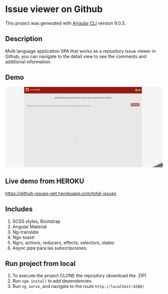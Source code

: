 # Issue viewer on Github

This project was generated with [Angular CLI](https://github.com/angular/angular-cli) version 9.0.5.

## Description
Multi language application SPA that works as a repository issue viewer in Github, you can navigate to the detail view to see the comments and additional information.

## Demo
![](demoissues.gif)

## Live demo from HEROKU
https://github-issues-get.herokuapp.com/total-issues

## Includes
1. SCSS styles, Bootstrap
2. Angular Material
3. Ng-translate
4. Ngx-toastr
5. Ngrx, actions, reducers, effects, selectors, states
6. Async pipe para las subscripciones.


## Run project from local

1. To execute the project CLONE the repository (download the .ZIP)
2. Run `npm install` to add dependencies
3. Run `ng serve`, and navigate to the route `http://localhost:4200/`

